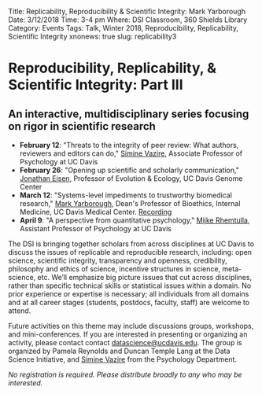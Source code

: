 Title: Replicability, Reproducibility & Scientific Integrity: Mark Yarborough
Date: 3/12/2018
Time: 3-4 pm
Where: DSI Classroom, 360 Shields Library
Category: Events
Tags: Talk, Winter 2018, Reproducibility, Replicability, Scientific Integrity
xnonews: true
slug: replicability3

# Reproducibility, Replicability, & Scientific Integrity: Part III
## An interactive, multidisciplinary series focusing on rigor in scientific research

* **February 12**: "Threats to the integrity of peer review: What authors, reviewers and editors can do," [Simine Vazire](http://psychology.ucdavis.edu/people/svazire), Associate Professor of Psychology at UC Davis
* **February 26**: "Opening up scientific and scholarly communication," [Jonathan Eisen](http://biosci3.ucdavis.edu/Faculty/Profile/View/345), Professor of Evolution & Ecology, UC Davis Genome Center
* **March 12**: "Systems-level impediments to trustworthy biomedical research," [Mark Yarborough](http://www.ucdmc.ucdavis.edu/bioethics/ourteam/team_mark.html), Dean's Professor of Bioethics, Internal Medicine, UC Davis Medical Center. [Recording](https://youtu.be/EUIGXwxTJIU)
* **April 9**: "A perspective from quantitative psychology," [Mijke Rhemtulla](http://psychology.ucdavis.edu/people/mijke), Assistant Professor of Psychology at UC Davis

The DSI is bringing together scholars from across disciplines at UC Davis to discuss the issues of replicable and reproducible research, including: open science, scientific integrity, transparency and openness, credibility, philosophy and ethics of science, incentive structures in science, meta-science, etc. We’ll emphasize big picture issues that cut across disciplines, rather than specific technical skills or statistical issues within a domain. No prior experience or expertise is necessary; all individuals from all domains and at all career stages (students, postdocs, faculty, staff) are welcome to attend.

Future activities on this theme may include discussions groups, workshops, and mini-conferences. If you are interested in presenting or organizing an activity, please contact contact [datascience@ucdavis.edu](mailto:datascience@ucdavis.edu). The group is organized by Pamela Reynolds and Duncan Temple Lang at the Data Science Initiative, and [Simine Vazire](http://psychology.ucdavis.edu/people/svazire) from the Psychology Department.

*No registration is required. Please distribute broadly to any who may be interested.*